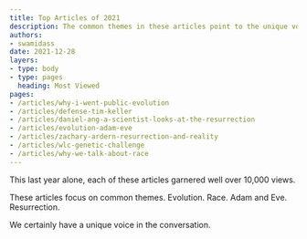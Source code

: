 ```yaml
---
title: Top Articles of 2021
description: The common themes in these articles point to the unique voice Peaceful Science brings to the conversation.
authors:
- swamidass
date: 2021-12-28
layers:
- type: body
- type: pages
  heading: Most Viewed
pages:
- /articles/why-i-went-public-evolution
- /articles/defense-tim-keller
- /articles/daniel-ang-a-scientist-looks-at-the-resurrection
- /articles/evolution-adam-eve
- /articles/zachary-ardern-resurrection-and-reality
- /articles/wlc-genetic-challenge
- /articles/why-we-talk-about-race
---
```


This last year alone, each of these articles garnered well over 10,000 views. 

These articles focus on common themes. Evolution. Race. Adam and Eve. Resurrection.

We certainly have a unique voice in the conversation. 